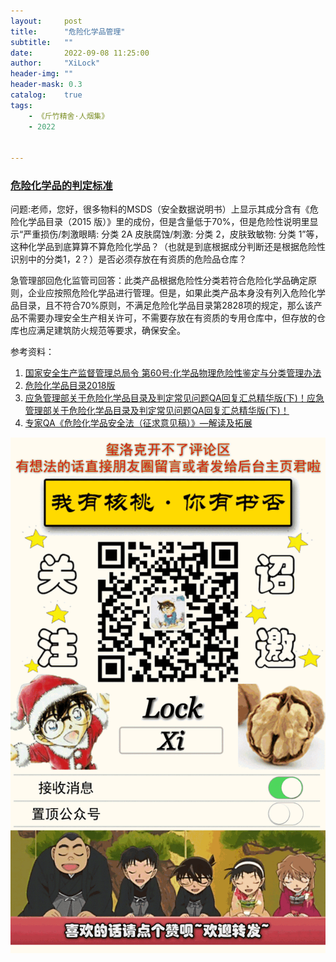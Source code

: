```yaml
---
layout:     post
title:      "危险化学品管理"
subtitle:   ""
date:       2022-09-08 11:25:00
author:     "XiLock"
header-img: ""
header-mask: 0.3
catalog:    true
tags:
    - 《斤竹精舍·人烟集》
    - 2022


---
```


### [危险化学品的判定标准](https://www.mem.gov.cn/hd/gzly/lyhf/202004/t20200430_353860.shtml)

问题:老师，您好，很多物料的MSDS（安全数据说明书）上显示其成分含有《危险化学品目录（2015 版）》里的成份，但是含量低于70%，但是危险性说明里显示“严重损伤/刺激眼睛: 分类 2A 皮肤腐蚀/刺激: 分类 2，皮肤致敏物: 分类 1”等，这种化学品到底算算不算危险化学品？（也就是到底根据成分判断还是根据危险性识别中的分类1，2？）是否必须存放在有资质的危险品仓库？

急管理部回危化监管司回答：此类产品根据危险性分类若符合危险化学品确定原则，企业应按照危险化学品进行管理。但是，如果此类产品本身没有列入危险化学品目录，且不符合70%原则，不满足危险化学品目录第2828项的规定，那么该产品不需要办理安全生产相关许可，不需要存放在有资质的专用仓库中，但存放的仓库也应满足建筑防火规范等要求，确保安全。

参考资料：
1. [国家安全生产监督管理总局令 第60号:化学品物理危险性鉴定与分类管理办法](http://www.gov.cn/gongbao/content/2013/content_2473885.htm)
1. [危险化学品目录2018版](https://scce.sjtu.edu.cn/upload/ueditor/file/20211203/1638512496754433.pdf)
1. [应急管理部关于危险化学品目录及判定常见问题QA回复汇总精华版(下)！应急管理部关于危险化学品目录及判定常见问题QA回复汇总精华版(下)！](://www.cirs-group.com/cn/chemicals/yjglbgywxhxpmljpdcjwtqahfhzjhb-x)
1. [专家QA《危险化学品安全法（征求意见稿）》—解读及拓展](://nimonik.com/zh-hans/2020/03/%E4%B8%93%E5%AE%B6qa%E3%80%8A%E5%8D%B1%E9%99%A9%E5%8C%96%E5%AD%A6%E5%93%81%E5%AE%89%E5%85%A8%E6%B3%95%EF%BC%88%E5%BE%81%E6%B1%82%E6%84%8F%E8%A7%81%E7%A8%BF%EF%BC%89%E3%80%8B-%E8%A7%A3/)

![](/img/wc-tail.GIF)
